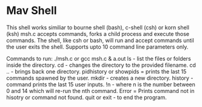 # Mav Shell

This shell works similiar to bourne shell (bash), c-shell (csh) or korn shell (ksh) 
msh.c accepts commands, forks a child process and execute those commands.
The shell, like csh or bash, will run and accept commands until the user exits the shell.
Supports upto 10 command line parameters only. 

Commands to run:
./msh.c or gcc msh.c & a.out 
ls - list the files or folders inside the directory.
cd - changes the directory to the provided filename.
cd .. - brings back one directory.
pidhistory or showpids = prints the last 15 commands spawned by the user.
mkdir - creates a new directory.
history - command prints the last 15 user inputs. 
!n - where n is the number between 0 and 14 which will re-run the nth command.
Error = Prints command not in hisotry or command not found.
quit or exit - to end the program.
